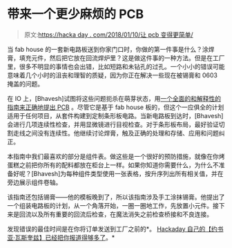# 带来一个更少麻烦的 PCB

> 原文:[https://hacka day . com/2018/01/10/让 pcb 变得更简单/](https://hackaday.com/2018/01/10/bring-up-a-pcb-with-fewer-headaches/)

当 fab house 的一套新电路板送到你家门口时，你做的第一件事是什么？涂焊膏，填充元件，然后把它放在回流焊炉里？这是做这件事的一种方法。但是在工厂里，很多不明显的事情也会出错，比如短路和未钻孔的过孔。一个小小的错误可能意味着几个小时的沮丧和理智的质疑，因为你正在解决一些现在被锡膏和 0603 掩盖的问题。

在 IO 上，[Bhavesh]试图将这些问题扼杀在萌芽状态，用[一个全面的和解释性的指南来正确地提出 PCB](https://hackaday.io/project/29189-how-to-bring-up-a-pcb) 。尽管它是基于 fab house 板的，但这个一应俱全的计划适用于任何项目，从套件构建到定制条形板电路。当新电路板到达时，[Bhavesh]会进行几项连续性检查，并用显微镜进行目视检查。对于条形板布局，最好验证切割走线之间没有连续性。他继续讨论焊膏，触及正确的处理和存储、应用和问题纠正。

本指南中我们最喜欢的部分是组件表。做这些是一个很好的预防措施，就像在你烤蛋糕之前把你所有的配料都放在柜台上一样。如果你知道你需要什么，为什么不准备好呢？[Bhavesh]为每种组件类型使用一张表格，按升序列出所有相关值，并在旁边展示组件卷轴。

该指南还包括锡膏——他的模板晚到了，所以该指南涉及手工涂抹锡膏。他提出了一个组装电路板的计划，从一个角落开始，一圈一圈地工作，先放置小元件。接下来是回流以及所有重要的回流后检查，在魔法消失之前检查桥接和不良连接。

发现错误的最佳时间是在你将订单发送到工厂之前的*。 [Hackaday 自己的【约书亚·瓦斯奎兹】已经把你报道得够多了](https://hackaday.com/2017/05/10/designing-for-fab-a-heads-up-before-designing-pcbs-for-professional-assembly/)。*